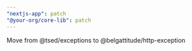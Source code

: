 ```yaml
---
"nextjs-app": patch
"@your-org/core-lib": patch
---
```


Move from @tsed/exceptions to @belgattitude/http-exception
